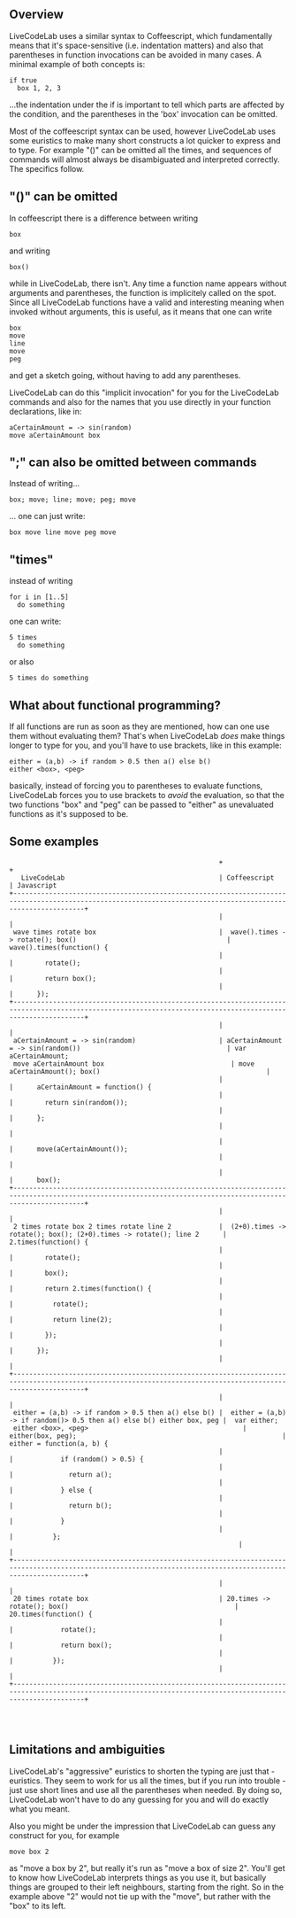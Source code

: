 Overview
------

LiveCodeLab uses a similar syntax to Coffeescript, which fundamentally means that it's space-sensitive (i.e. indentation matters) and also that parentheses in function invocations can be avoided in many cases. A minimal example of both concepts is:

```
if true
  box 1, 2, 3
```

...the indentation under the if is important to tell which parts are affected by the condition, and the parentheses in the 'box' invocation can be omitted.

Most of the coffeescript syntax can be used, however LiveCodeLab uses some euristics to make many short constructs a lot quicker to express and to type. For example "()" can be omitted all the times, and sequences of commands will almost always be disambiguated and interpreted correctly. The specifics follow.


"()" can be omitted
-----
In coffeescript there is a difference between writing
```
box
```
and writing
```
box()
```
while in LiveCodeLab, there isn't. Any time a function name appears without arguments and parentheses, the function is implicitely called on the spot. Since all LiveCodeLab functions have a valid and interesting meaning when invoked without arguments, this is useful, as it means that one can write
```
box
move
line
move
peg
```
and get a sketch going, without having to add any parentheses.

LiveCodeLab can do this "implicit invocation" for you for the LiveCodeLab commands and also for the names that you use directly in your function declarations, like in:
```
aCertainAmount = -> sin(random)
move aCertainAmount box
```


";" can also be omitted between commands
-----------
Instead of writing...
```
box; move; line; move; peg; move
```
... one can just write:
```
box move line move peg move
```

"times"
------
instead of writing
```
for i in [1..5]
  do something
```
one can write:
```
5 times
  do something
```
or also
```
5 times do something
```

What about functional programming?
-----------
If all functions are run as soon as they are mentioned, how can one use them without evaluating them? That's when LiveCodeLab *does* make things longer to type for you, and you'll have to use brackets, like in this example:
```
either = (a,b) -> if random > 0.5 then a() else b()
either <box>, <peg>
```
basically, instead of forcing you to parentheses to evaluate functions, LiveCodeLab forces you to use brackets to *avoid* the evaluation, so that the two functions "box" and "peg" can be passed to "either" as unevaluated functions as it's supposed to be.

Some examples
-----------

```
                                                     +                                                                       +
   LiveCodeLab                                       | Coffeescript                                                          | Javascript
+--------------------------------------------------------------------------------------------------------------------------------------------------------------+
                                                     |                                                                       |
 wave times rotate box                               |  wave().times -> rotate(); box()                                      | wave().times(function() {
                                                     |                                                                       | 		  rotate();
                                                     |                                                                       | 		  return box(); 
                                                     |                                                                       | 		});
+--------------------------------------------------------------------------------------------------------------------------------------------------------------+
                                                     |                                                                       |
 aCertainAmount = -> sin(random)                     | aCertainAmount = -> sin(random())                                     | var aCertainAmount;	
 move aCertainAmount box	                            | move aCertainAmount(); box()                                          | 	
                                                     |                                                                       | 		aCertainAmount = function() {
                                                     |                                                                       | 		  return sin(random());
                                                     |                                                                       | 		};
                                                     |                                                                       | 		
                                                     |                                                                       | 		move(aCertainAmount());
                                                     |                                                                       | 		
                                                     |                                                                       | 		box();
+--------------------------------------------------------------------------------------------------------------------------------------------------------------+
                                                     |                                                                       |
 2 times rotate box 2 times rotate line 2            |  (2+0).times -> rotate(); box(); (2+0).times -> rotate(); line 2      | 2.times(function() {
                                                     |                                                                       | 		  rotate();
                                                     |                                                                       | 		  box();
                                                     |                                                                       | 		  return 2.times(function() {
                                                     |                                                                       | 		    rotate();
                                                     |                                                                       | 		    return line(2);
                                                     |                                                                       | 		  }); 
                                                     |                                                                       | 		});
                                                     |                                                                       |
+--------------------------------------------------------------------------------------------------------------------------------------------------------------+
                                                     |                                                                       |
 either = (a,b) -> if random > 0.5 then a() else b() |  either = (a,b) -> if random()> 0.5 then a() else b() either box, peg |  var either;
 either <box>, <peg>		                               |  either(box, peg);                                                    |  		either = function(a, b) {
                                                     |                                                                       |  		  if (random() > 0.5) {
                                                     |                                                                       |  		    return a();
                                                     |                                                                       |  		  } else {
                                                     |                                                                       |  		    return b();
                                                     |                                                                       |  		  }
                                                     |                                                                       |  		};
 		                                                  |                                                                       |
+--------------------------------------------------------------------------------------------------------------------------------------------------------------+
                                                     |                                                                       |
 20 times rotate box                                 | 20.times ->  rotate(); box()                                          |  20.times(function() {
                                                     |                                                                       |  		  rotate();
                                                     |                                                                       |  		  return box(); 
                                                     |                                                                       |  		});
                                                     |                                                                       |
+--------------------------------------------------------------------------------------------------------------------------------------------------------------+


		
```

Limitations and ambiguities
-----------
LiveCodeLab's "aggressive" euristics to shorten the typing are just that - euristics. They seem to work for us all the times, but if you run into trouble - just use short lines and use all the parentheses when needed. By doing so, LiveCodeLab won't have to do any guessing for you and will do exactly what you meant.

Also you might be under the impression that LiveCodeLab can guess any construct for you, for example
```
move box 2
```
as "move a box by 2", but really it's run as "move a box of size 2". You'll get to know how LiveCodeLab interprets things as you use it, but basically things are grouped to their left neighbours, starting from the right. So in the example above "2" would not tie up with the "move", but rather with the "box" to its left.